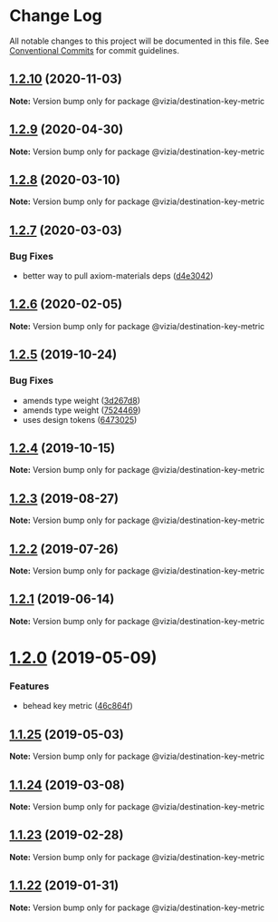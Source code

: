 # Change Log

All notable changes to this project will be documented in this file.
See [Conventional Commits](https://conventionalcommits.org) for commit guidelines.

## [1.2.10](https://github.com/vizia/destination-key-metric/compare/@vizia/destination-key-metric@1.2.9...@vizia/destination-key-metric@1.2.10) (2020-11-03)

**Note:** Version bump only for package @vizia/destination-key-metric





## [1.2.9](https://github.com/vizia/destination-key-metric/compare/@vizia/destination-key-metric@1.2.8...@vizia/destination-key-metric@1.2.9) (2020-04-30)

**Note:** Version bump only for package @vizia/destination-key-metric





## [1.2.8](https://github.com/vizia/destination-key-metric/compare/@vizia/destination-key-metric@1.2.7...@vizia/destination-key-metric@1.2.8) (2020-03-10)

**Note:** Version bump only for package @vizia/destination-key-metric





## [1.2.7](https://github.com/vizia/destination-key-metric/compare/@vizia/destination-key-metric@1.2.6...@vizia/destination-key-metric@1.2.7) (2020-03-03)


### Bug Fixes

* better way to pull axiom-materials deps ([d4e3042](https://github.com/vizia/destination-key-metric/commit/d4e3042c6293941ac6c9d299ed05fd627e229aab))





## [1.2.6](https://github.com/vizia/destination-key-metric/compare/@vizia/destination-key-metric@1.2.5...@vizia/destination-key-metric@1.2.6) (2020-02-05)

**Note:** Version bump only for package @vizia/destination-key-metric





## [1.2.5](https://github.com/vizia/destination-key-metric/compare/@vizia/destination-key-metric@1.2.4...@vizia/destination-key-metric@1.2.5) (2019-10-24)


### Bug Fixes

* amends type weight ([3d267d8](https://github.com/vizia/destination-key-metric/commit/3d267d89a76b5cdca2144f4cd64929b677a99326))
* amends type weight ([7524469](https://github.com/vizia/destination-key-metric/commit/752446982a7f08247aed94dea7abb0782191ee50))
* uses design tokens ([6473025](https://github.com/vizia/destination-key-metric/commit/6473025cabdfe8f5d31cee6071662ecd952662d4))





## [1.2.4](https://github.com/vizia/destination-key-metric/compare/@vizia/destination-key-metric@1.2.3...@vizia/destination-key-metric@1.2.4) (2019-10-15)

**Note:** Version bump only for package @vizia/destination-key-metric





## [1.2.3](https://github.com/vizia/destination-key-metric/compare/@vizia/destination-key-metric@1.2.2...@vizia/destination-key-metric@1.2.3) (2019-08-27)

**Note:** Version bump only for package @vizia/destination-key-metric





## [1.2.2](https://github.com/vizia/destination-key-metric/compare/@vizia/destination-key-metric@1.2.1...@vizia/destination-key-metric@1.2.2) (2019-07-26)

**Note:** Version bump only for package @vizia/destination-key-metric





## [1.2.1](https://github.com/vizia/destination-key-metric/compare/@vizia/destination-key-metric@1.2.0...@vizia/destination-key-metric@1.2.1) (2019-06-14)

**Note:** Version bump only for package @vizia/destination-key-metric





# [1.2.0](https://github.com/vizia/destination-key-metric/compare/@vizia/destination-key-metric@1.1.25...@vizia/destination-key-metric@1.2.0) (2019-05-09)


### Features

* behead key metric ([46c864f](https://github.com/vizia/destination-key-metric/commit/46c864f))





## [1.1.25](https://github.com/vizia/destination-key-metric/compare/@vizia/destination-key-metric@1.1.24...@vizia/destination-key-metric@1.1.25) (2019-05-03)

**Note:** Version bump only for package @vizia/destination-key-metric





## [1.1.24](https://github.com/vizia/destination-key-metric/compare/@vizia/destination-key-metric@1.1.23...@vizia/destination-key-metric@1.1.24) (2019-03-08)

**Note:** Version bump only for package @vizia/destination-key-metric





## [1.1.23](https://github.com/vizia/destination-key-metric/compare/@vizia/destination-key-metric@1.1.22...@vizia/destination-key-metric@1.1.23) (2019-02-28)

**Note:** Version bump only for package @vizia/destination-key-metric





## [1.1.22](https://github.com/vizia/destination-key-metric/compare/@vizia/destination-key-metric@1.1.21...@vizia/destination-key-metric@1.1.22) (2019-01-31)

**Note:** Version bump only for package @vizia/destination-key-metric
